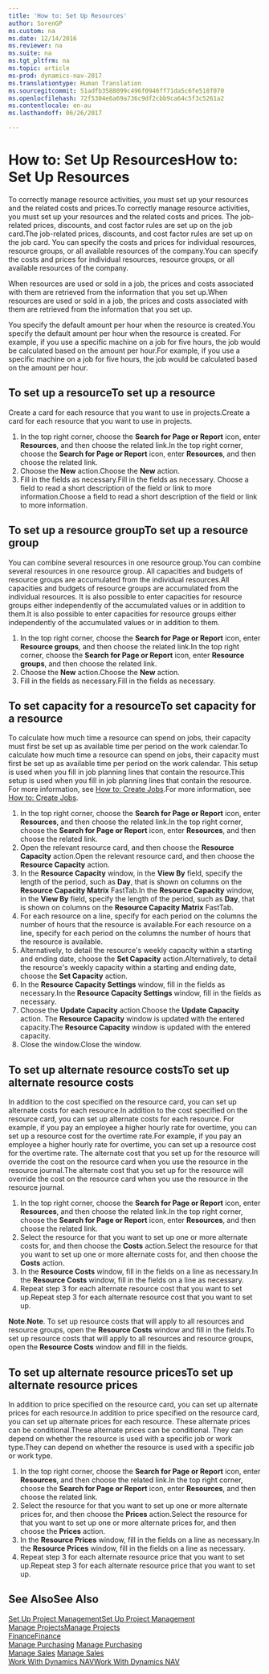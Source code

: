 ```yaml
---
title: 'How to: Set Up Resources'
author: SorenGP
ms.custom: na
ms.date: 12/14/2016
ms.reviewer: na
ms.suite: na
ms.tgt_pltfrm: na
ms.topic: article
ms-prod: dynamics-nav-2017
ms.translationtype: Human Translation
ms.sourcegitcommit: 51adfb3588099c496f0946ff71da5c6fe518f070
ms.openlocfilehash: 72f5304e6a69a736c9df2cbb9ca64c5f3c5261a2
ms.contentlocale: en-au
ms.lasthandoff: 06/26/2017

---
```


# <a name="how-to-set-up-resources"></a><span data-ttu-id="647f8-102">How to: Set Up Resources</span><span class="sxs-lookup"><span data-stu-id="647f8-102">How to: Set Up Resources</span></span>
<span data-ttu-id="647f8-103">To correctly manage resource activities, you must set up your resources and the related costs and prices.</span><span class="sxs-lookup"><span data-stu-id="647f8-103">To correctly manage resource activities, you must set up your resources and the related costs and prices.</span></span> <span data-ttu-id="647f8-104">The job-related prices, discounts, and cost factor rules are set up on the job card.</span><span class="sxs-lookup"><span data-stu-id="647f8-104">The job-related prices, discounts, and cost factor rules are set up on the job card.</span></span> <span data-ttu-id="647f8-105">You can specify the costs and prices for individual resources, resource groups, or all available resources of the company.</span><span class="sxs-lookup"><span data-stu-id="647f8-105">You can specify the costs and prices for individual resources, resource groups, or all available resources of the company.</span></span>

<span data-ttu-id="647f8-106">When resources are used or sold in a job, the prices and costs associated with them are retrieved from the information that you set up.</span><span class="sxs-lookup"><span data-stu-id="647f8-106">When resources are used or sold in a job, the prices and costs associated with them are retrieved from the information that you set up.</span></span>

<span data-ttu-id="647f8-107">You specify the default amount per hour when the resource is created.</span><span class="sxs-lookup"><span data-stu-id="647f8-107">You specify the default amount per hour when the resource is created.</span></span> <span data-ttu-id="647f8-108">For example, if you use a specific machine on a job for five hours, the job would be calculated based on the amount per hour.</span><span class="sxs-lookup"><span data-stu-id="647f8-108">For example, if you use a specific machine on a job for five hours, the job would be calculated based on the amount per hour.</span></span>

## <a name="to-set-up-a-resource"></a><span data-ttu-id="647f8-109">To set up a resource</span><span class="sxs-lookup"><span data-stu-id="647f8-109">To set up a resource</span></span>
<span data-ttu-id="647f8-110">Create a card for each resource that you want to use in projects.</span><span class="sxs-lookup"><span data-stu-id="647f8-110">Create a card for each resource that you want to use in projects.</span></span>

1. <span data-ttu-id="647f8-111">In the top right corner, choose the **Search for Page or Report** icon, enter **Resources**, and then choose the related link.</span><span class="sxs-lookup"><span data-stu-id="647f8-111">In the top right corner, choose the **Search for Page or Report** icon, enter **Resources**, and then choose the related link.</span></span>
2. <span data-ttu-id="647f8-112">Choose the **New** action.</span><span class="sxs-lookup"><span data-stu-id="647f8-112">Choose the **New** action.</span></span>
3. <span data-ttu-id="647f8-113">Fill in the fields as necessary.</span><span class="sxs-lookup"><span data-stu-id="647f8-113">Fill in the fields as necessary.</span></span> <span data-ttu-id="647f8-114">Choose a field to read a short description of the field or link to more information.</span><span class="sxs-lookup"><span data-stu-id="647f8-114">Choose a field to read a short description of the field or link to more information.</span></span>  

## <a name="to-set-up-a-resource-group"></a><span data-ttu-id="647f8-115">To set up a resource group</span><span class="sxs-lookup"><span data-stu-id="647f8-115">To set up a resource group</span></span>
<span data-ttu-id="647f8-116">You can combine several resources in one resource group.</span><span class="sxs-lookup"><span data-stu-id="647f8-116">You can combine several resources in one resource group.</span></span> <span data-ttu-id="647f8-117">All capacities and budgets of resource groups are accumulated from the individual resources.</span><span class="sxs-lookup"><span data-stu-id="647f8-117">All capacities and budgets of resource groups are accumulated from the individual resources.</span></span> <span data-ttu-id="647f8-118">It is also possible to enter capacities for resource groups either independently of the accumulated values or in addition to them.</span><span class="sxs-lookup"><span data-stu-id="647f8-118">It is also possible to enter capacities for resource groups either independently of the accumulated values or in addition to them.</span></span>

1. <span data-ttu-id="647f8-119">In the top right corner, choose the **Search for Page or Report** icon, enter **Resource groups**, and then choose the related link.</span><span class="sxs-lookup"><span data-stu-id="647f8-119">In the top right corner, choose the **Search for Page or Report** icon, enter **Resource groups**, and then choose the related link.</span></span>
2. <span data-ttu-id="647f8-120">Choose the **New** action.</span><span class="sxs-lookup"><span data-stu-id="647f8-120">Choose the **New** action.</span></span>
3. <span data-ttu-id="647f8-121">Fill in the fields as necessary.</span><span class="sxs-lookup"><span data-stu-id="647f8-121">Fill in the fields as necessary.</span></span>

## <a name="to-set-capacity-for-a-resource"></a><span data-ttu-id="647f8-122">To set capacity for a resource</span><span class="sxs-lookup"><span data-stu-id="647f8-122">To set capacity for a resource</span></span> 
<span data-ttu-id="647f8-123">To calculate how much time a resource can spend on jobs, their capacity must first be set up as available time per period on the work calendar.</span><span class="sxs-lookup"><span data-stu-id="647f8-123">To calculate how much time a resource can spend on jobs, their capacity must first be set up as available time per period on the work calendar.</span></span> <span data-ttu-id="647f8-124">This setup is used when you fill in job planning lines that contain the resource.</span><span class="sxs-lookup"><span data-stu-id="647f8-124">This setup is used when you fill in job planning lines that contain the resource.</span></span> <span data-ttu-id="647f8-125">For more information, see [How to: Create Jobs](projects-how-create-jobs.md).</span><span class="sxs-lookup"><span data-stu-id="647f8-125">For more information, see [How to: Create Jobs](projects-how-create-jobs.md).</span></span>

1. <span data-ttu-id="647f8-126">In the top right corner, choose the **Search for Page or Report** icon, enter **Resources**, and then choose the related link.</span><span class="sxs-lookup"><span data-stu-id="647f8-126">In the top right corner, choose the **Search for Page or Report** icon, enter **Resources**, and then choose the related link.</span></span>
2. <span data-ttu-id="647f8-127">Open the relevant resource card, and then choose the **Resource Capacity** action.</span><span class="sxs-lookup"><span data-stu-id="647f8-127">Open the relevant resource card, and then choose the **Resource Capacity** action.</span></span>
3. <span data-ttu-id="647f8-128">In the **Resource Capacity** window, in the **View By** field, specify the length of the period, such as **Day**, that is shown on columns on the **Resource Capacity Matrix** FastTab.</span><span class="sxs-lookup"><span data-stu-id="647f8-128">In the **Resource Capacity** window, in the **View By** field, specify the length of the period, such as **Day**, that is shown on columns on the **Resource Capacity Matrix** FastTab.</span></span>
4. <span data-ttu-id="647f8-129">For each resource on a line, specify for each period on the columns the number of hours that the resource is available.</span><span class="sxs-lookup"><span data-stu-id="647f8-129">For each resource on a line, specify for each period on the columns the number of hours that the resource is available.</span></span>
5. <span data-ttu-id="647f8-130">Alternatively, to detail the resource's weekly capacity within a starting and ending date, choose the **Set Capacity** action.</span><span class="sxs-lookup"><span data-stu-id="647f8-130">Alternatively, to detail the resource's weekly capacity within a starting and ending date, choose the **Set Capacity** action.</span></span>
6. <span data-ttu-id="647f8-131">In the **Resource Capacity Settings** window, fill in the fields as necessary.</span><span class="sxs-lookup"><span data-stu-id="647f8-131">In the **Resource Capacity Settings** window, fill in the fields as necessary.</span></span>
7. <span data-ttu-id="647f8-132">Choose the **Update Capacity** action.</span><span class="sxs-lookup"><span data-stu-id="647f8-132">Choose the **Update Capacity** action.</span></span> <span data-ttu-id="647f8-133">The **Resource Capacity** window is updated with the entered capacity.</span><span class="sxs-lookup"><span data-stu-id="647f8-133">The **Resource Capacity** window is updated with the entered capacity.</span></span>
8. <span data-ttu-id="647f8-134">Close the window.</span><span class="sxs-lookup"><span data-stu-id="647f8-134">Close the window.</span></span>

## <a name="to-set-up-alternate-resource-costs"></a><span data-ttu-id="647f8-135">To set up alternate resource costs</span><span class="sxs-lookup"><span data-stu-id="647f8-135">To set up alternate resource costs</span></span>
<span data-ttu-id="647f8-136">In addition to the cost specified on the resource card, you can set up alternate costs for each resource.</span><span class="sxs-lookup"><span data-stu-id="647f8-136">In addition to the cost specified on the resource card, you can set up alternate costs for each resource.</span></span> <span data-ttu-id="647f8-137">For example, if you pay an employee a higher hourly rate for overtime, you can set up a resource cost for the overtime rate.</span><span class="sxs-lookup"><span data-stu-id="647f8-137">For example, if you pay an employee a higher hourly rate for overtime, you can set up a resource cost for the overtime rate.</span></span> <span data-ttu-id="647f8-138">The alternate cost that you set up for the resource will override the cost on the resource card when you use the resource in the resource journal.</span><span class="sxs-lookup"><span data-stu-id="647f8-138">The alternate cost that you set up for the resource will override the cost on the resource card when you use the resource in the resource journal.</span></span>

1. <span data-ttu-id="647f8-139">In the top right corner, choose the **Search for Page or Report** icon, enter **Resources**, and then choose the related link.</span><span class="sxs-lookup"><span data-stu-id="647f8-139">In the top right corner, choose the **Search for Page or Report** icon, enter **Resources**, and then choose the related link.</span></span>  
2. <span data-ttu-id="647f8-140">Select the resource for that you want to set up one or more alternate costs for, and then choose the **Costs** action.</span><span class="sxs-lookup"><span data-stu-id="647f8-140">Select the resource for that you want to set up one or more alternate costs for, and then choose the **Costs** action.</span></span>  
3. <span data-ttu-id="647f8-141">In the **Resource Costs** window, fill in the fields on a line as necessary.</span><span class="sxs-lookup"><span data-stu-id="647f8-141">In the **Resource Costs** window, fill in the fields on a line as necessary.</span></span>  
4. <span data-ttu-id="647f8-142">Repeat step 3 for each alternate resource cost that you want to set up.</span><span class="sxs-lookup"><span data-stu-id="647f8-142">Repeat step 3 for each alternate resource cost that you want to set up.</span></span>

<span data-ttu-id="647f8-143">**Note**.</span><span class="sxs-lookup"><span data-stu-id="647f8-143">**Note**.</span></span> <span data-ttu-id="647f8-144">To set up resource costs that will apply to all resources and resource groups, open the **Resource Costs** window and fill in the fields.</span><span class="sxs-lookup"><span data-stu-id="647f8-144">To set up resource costs that will apply to all resources and resource groups, open the **Resource Costs** window and fill in the fields.</span></span>

## <a name="to-set-up-alternate-resource-prices"></a><span data-ttu-id="647f8-145">To set up alternate resource prices</span><span class="sxs-lookup"><span data-stu-id="647f8-145">To set up alternate resource prices</span></span>  
<span data-ttu-id="647f8-146">In addition to price specified on the resource card, you can set up alternate prices for each resource.</span><span class="sxs-lookup"><span data-stu-id="647f8-146">In addition to price specified on the resource card, you can set up alternate prices for each resource.</span></span> <span data-ttu-id="647f8-147">These alternate prices can be conditional.</span><span class="sxs-lookup"><span data-stu-id="647f8-147">These alternate prices can be conditional.</span></span> <span data-ttu-id="647f8-148">They can depend on whether the resource is used with a specific job or work type.</span><span class="sxs-lookup"><span data-stu-id="647f8-148">They can depend on whether the resource is used with a specific job or work type.</span></span>

1. <span data-ttu-id="647f8-149">In the top right corner, choose the **Search for Page or Report** icon, enter **Resources**, and then choose the related link.</span><span class="sxs-lookup"><span data-stu-id="647f8-149">In the top right corner, choose the **Search for Page or Report** icon, enter **Resources**, and then choose the related link.</span></span>
2. <span data-ttu-id="647f8-150">Select the resource for that you want to set up one or more alternate prices for, and then choose the **Prices** action.</span><span class="sxs-lookup"><span data-stu-id="647f8-150">Select the resource for that you want to set up one or more alternate prices for, and then choose the **Prices** action.</span></span>
3. <span data-ttu-id="647f8-151">In the **Resource Prices** window, fill in the fields on a line as necessary.</span><span class="sxs-lookup"><span data-stu-id="647f8-151">In the **Resource Prices** window, fill in the fields on a line as necessary.</span></span>
4. <span data-ttu-id="647f8-152">Repeat step 3 for each alternate resource price that you want to set up.</span><span class="sxs-lookup"><span data-stu-id="647f8-152">Repeat step 3 for each alternate resource price that you want to set up.</span></span>

## <a name="see-also"></a><span data-ttu-id="647f8-153">See Also</span><span class="sxs-lookup"><span data-stu-id="647f8-153">See Also</span></span>
[<span data-ttu-id="647f8-154">Set Up Project Management</span><span class="sxs-lookup"><span data-stu-id="647f8-154">Set Up Project Management</span></span>](projects-setup-projects.md)  
[<span data-ttu-id="647f8-155">Manage Projects</span><span class="sxs-lookup"><span data-stu-id="647f8-155">Manage Projects</span></span>](projects-manage-projects.md)  
[<span data-ttu-id="647f8-156">Finance</span><span class="sxs-lookup"><span data-stu-id="647f8-156">Finance</span></span>](finance-setup.md)  
<span data-ttu-id="647f8-157">[Manage Purchasing](purchasing-manage-purchasing.md)       </span><span class="sxs-lookup"><span data-stu-id="647f8-157">[Manage Purchasing](purchasing-manage-purchasing.md)       </span></span>  
<span data-ttu-id="647f8-158">[Manage Sales](sales-manage-sales.md)    </span><span class="sxs-lookup"><span data-stu-id="647f8-158">[Manage Sales](sales-manage-sales.md)    </span></span>  
[<span data-ttu-id="647f8-159">Work With Dynamics NAV</span><span class="sxs-lookup"><span data-stu-id="647f8-159">Work With Dynamics NAV</span></span>](ui-work-product.md)  

